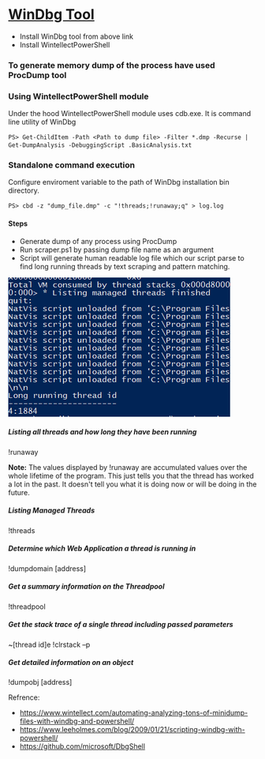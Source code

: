 # [WinDbg Tool](https://developer.microsoft.com/windows/downloads/windows-10-sdk)

- Install WinDbg tool from above link
- Install WintellectPowerShell

### To generate memory dump of the process have used ProcDump tool

### Using WintellectPowerShell module

Under the hood WintellectPowerShell module uses cdb.exe. It is command line utility of WinDbg

```
PS> Get-ChildItem -Path <Path to dump file> -Filter *.dmp -Recurse | Get-DumpAnalysis -DebuggingScript .BasicAnalysis.txt
```

### Standalone command execution

Configure enviroment variable to the path of WinDbg installation bin directory.

```
PS> cbd -z "dump_file.dmp" -c "!threads;!runaway;q" > log.log 
```

#### Steps

- Generate dump of any process using ProcDump
- Run scraper.ps1 by passing dump file name as an argument
- Script will generate human readable log file which our script parse to find long running threads by text scraping and pattern matching.

![alt Long Running Thread](https://github.com/jaguwalapratik/csod-assignments/blob/master/a1/long-running-thread.png)

##### Listing all threads and how long they have been running

!runaway

**Note:** The values displayed by !runaway are accumulated values over the whole lifetime of the program. This just tells you that the thread has worked a lot in the past. It doesn't tell you what it is doing now or will be doing in the future.

##### Listing Managed Threads

!threads

##### Determine which Web Application a thread is running in

!dumpdomain [address]

##### Get a summary information on the Threadpool

!threadpool

##### Get the stack trace of a single thread including passed parameters

~[thread id]e !clrstack –p

##### Get detailed information on an object

!dumpobj [address]

Refrence: 

- https://www.wintellect.com/automating-analyzing-tons-of-minidump-files-with-windbg-and-powershell/
- https://www.leeholmes.com/blog/2009/01/21/scripting-windbg-with-powershell/
- https://github.com/microsoft/DbgShell
